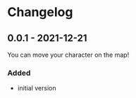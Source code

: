 # Changelog

## 0.0.1 - 2021-12-21

You can move your character on the map!

### Added

- initial version
